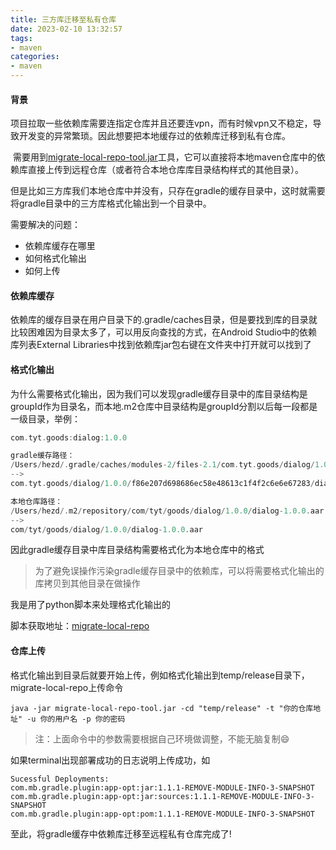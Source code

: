 ```yaml
---
title: 三方库迁移至私有仓库
date: 2023-02-10 13:32:57
tags:
- maven
categories:
- maven
---
```


#### 背景

​	项目拉取一些依赖库需要连指定仓库并且还要连vpn，而有时候vpn又不稳定，导致开发变的异常繁琐。因此想要把本地缓存过的依赖库迁移到私有仓库。

​	需要用到[migrate-local-repo-tool.jar](https://github.com/hezd/migrate-local-repo/raw/main/venv/tools/migrate-local-repo-tool.jar)工具，它可以直接将本地maven仓库中的依赖库直接上传到远程仓库（或者符合本地仓库库目录结构样式的其他目录）。

​	但是比如三方库我们本地仓库中并没有，只存在gradle的缓存目录中，这时就需要将gradle目录中的三方库格式化输出到一个目录中。

需要解决的问题：

- 依赖库缓存在哪里
- 如何格式化输出
- 如何上传

#### 依赖库缓存

​	依赖库的缓存目录在用户目录下的.gradle/caches目录，但是要找到库的目录就比较困难因为目录太多了，可以用反向查找的方式，在Android Studio中的依赖库列表External Libraries中找到依赖库jar包右键在文件夹中打开就可以找到了

#### 格式化输出

​	为什么需要格式化输出，因为我们可以发现gradle缓存目录中的库目录结构是groupId作为目录名，而本地.m2仓库中目录结构是groupId分割以后每一段都是一级目录，举例：

```groovy
com.tyt.goods:dialog:1.0.0

gradle缓存路径：
/Users/hezd/.gradle/caches/modules-2/files-2.1/com.tyt.goods/dialog/1.0.0/f86e207d698686ec58e48613c1f4f2c6e6e67283/dialog-1.0.0.aar
-->
com.tyt.goods/dialog/1.0.0/f86e207d698686ec58e48613c1f4f2c6e6e67283/dialog-1.0.0.aar

本地仓库路径：
/Users/hezd/.m2/repository/com/tyt/goods/dialog/1.0.0/dialog-1.0.0.aar	
-->
com/tyt/goods/dialog/1.0.0/dialog-1.0.0.aar
```

因此gradle缓存目录中库目录结构需要格式化为本地仓库中的格式

> 为了避免误操作污染gradle缓存目录中的依赖库，可以将需要格式化输出的库拷贝到其他目录在做操作

我是用了python脚本来处理格式化输出的

脚本获取地址：[migrate-local-repo](https://github.com/hezd/migrate-local-repo) 

#### 仓库上传

格式化输出到目录后就要开始上传，例如格式化输出到temp/release目录下，migrate-local-repo上传命令

```shell
java -jar migrate-local-repo-tool.jar -cd "temp/release" -t "你的仓库地址" -u 你的用户名 -p 你的密码
```

> 注：上面命令中的参数需要根据自己环境做调整，不能无脑复制:smile:

如果terminal出现部署成功的日志说明上传成功，如

```shell
Sucessful Deployments:
com.mb.gradle.plugin:app-opt:jar:1.1.1-REMOVE-MODULE-INFO-3-SNAPSHOT
com.mb.gradle.plugin:app-opt:jar:sources:1.1.1-REMOVE-MODULE-INFO-3-SNAPSHOT
com.mb.gradle.plugin:app-opt:pom:1.1.1-REMOVE-MODULE-INFO-3-SNAPSHOT
```



至此，将gradle缓存中依赖库迁移至远程私有仓库完成了!
